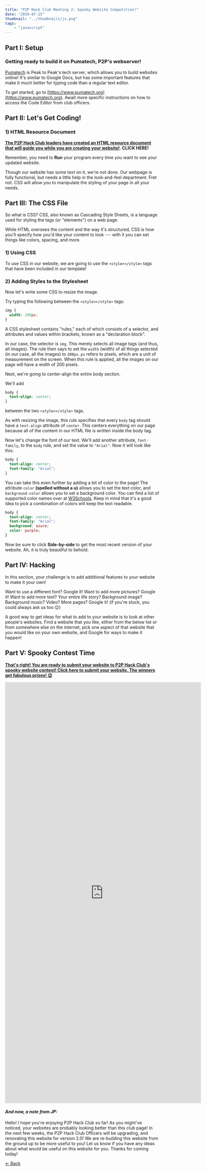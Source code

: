 ```yaml
---
title: "P2P Hack Club Meeting 2: Spooky Website Competition!"
date: "2019-07-25"
thumbnail: "../thumbnails/js.png"
tags:
    - "javascript"
---
```


## Part I: Setup

### Getting ready to build it on Pumatech, P2P's webserver!

[Pumatech](https://www.pumatech.org) is Peak to Peak's tech server, which allows you to build websites online! It's similar to Google Docs, but has some important features that make it much better for typing code than a regular text editor.

To get started, go to [https://www.pumatech.org](https://www.pumatech.org). Await more specific instructions on how to access the Code Editor from club officers.

## Part II: Let's Get Coding!

### 1) HTML Resource Document

**[The P2P Hack Club leaders have created an HTML resource document that will guide you while you are creating your website!](https://docs.google.com/document/d/1R0S5fqrL8e_dMbramMEKRs6elU3VSHqHOLNP3rlm9fw/edit?usp=sharing). CLICK HERE!**

Remember, you need to **Run** your program every time you want to see your updated website.

Though our website has some text on it, we're not done. Our webpage is fully functional, but needs a little help in the look-and-feel department. Fret not. CSS will allow you to manipulate the styling of your page in all your needs.

## Part III: The CSS File

So what is CSS? CSS, also known as Cascading Style Sheets, is a language used for styling the tags (or "elements") on a web page.

While HTML oversees the content and the way it's structured, CSS is how you'll specify how you'd like your content to look --- with it you can set things like colors, spacing, and more.

### 1) Using CSS

To use CSS in our website, we are going to use the `<style></style>` tags that have been included in our template!

### 2) Adding Styles to the Stylesheet

Now let's write some CSS to resize the image.

Try typing the following between the `<style></style>` tags:

```css
img {
  width: 200px;
}
```

A CSS stylesheet contains "rules," each of which consists of a selector, and attributes and values within brackets, known as a "declaration block".

In our case, the selector is `img`. This merely selects all image tags (and thus, all images). The rule then says to set the `width` (width) of all things selected (in our case, all the images) to `200px`. `px` refers to pixels, which are a unit of measurement on the screen. When this rule is applied, all the images on our page will have a width of 200 pixels.

Next, we're going to center-align the entire body section.

We'll add

```css
body {
  text-align: center;
}
```
between the two `<style></style>` tags.

As with resizing the image, this rule specifies that every `body` tag should have a `text-align` attribute of `center`. This centers everything on our page because all of the content in our HTML file is written inside the body tag.

Now let's change the font of our text. We'll add another attribute, `font-family`, to the `body` rule, and set the value to `"Arial"`. Now it will look like this:

```css
body {
  text-align: center;
  font-family: "Arial";
}
```

You can take this even further by adding a bit of color to the page! The attribute `color` **(spelled without a u)** allows you to set the text color, and `background-color` allows you to set a background color. You can find a list of supported color names over at [W3Schools](https://www.w3schools.com/colors/colors_names.asp). Keep in mind that it's a good idea to pick a combination of colors will keep the text readable.

```css
body {
  text-align: center;
  font-family: "Arial";
  background: azure;
  color: purple;
}
```

Now be sure to click **Side-by-side** to get the most recent version of your website. Ah, it is truly beautiful to behold.

## Part IV: Hacking

In this section, your challenge is to add additional features to your website to make it your own!

Want to use a different font? Google it!
Want to add more pictures? Google it!
Want to add more text? Your entire life story? Background image? Background music? Video? More pages? Google it!
(if you're stuck, you could always ask us too 😉)

A good way to get ideas for what to add to your website is to look at other people's websites. Find a website that you like, either from the below list or from somewhere else on the internet, pick one aspect of that website that you would like on your own website, and Google for ways to make it happen!

## Part V: Spooky Contest Time

**[That's right! You are ready to submit your website to P2P Hack Club's spooky website contest! Click here to submit your website. The winners get fabulous prizes! 😉](https://docs.google.com/forms/d/e/1FAIpQLSe74RLFEuTVk2aazcdloRHz0Yf_tjk08scPadIxDyFnfGGyhA/viewform?usp=sf_link)**

<iframe src="https://docs.google.com/forms/d/e/1FAIpQLSe74RLFEuTVk2aazcdloRHz0Yf_tjk08scPadIxDyFnfGGyhA/viewform?embedded=true" width="640" height="1375" frameborder="0" marginheight="0" marginwidth="0">Loading…</iframe>

#### *And now, a note from JP:*

Hello! I hope you're enjoying P2P Hack Club so far! As you might've noticed, your websites are probably looking better than this club page! In the next few weeks, the P2P Hack Club Officers will be upgrading, and renovating this website for version 2.0! We are re-building this website from the ground up to be more useful to you! Let us know if you have any ideas about what would be useful on this website for you. Thanks for coming today!

[← Back](https://p2p.hackclub.com)
